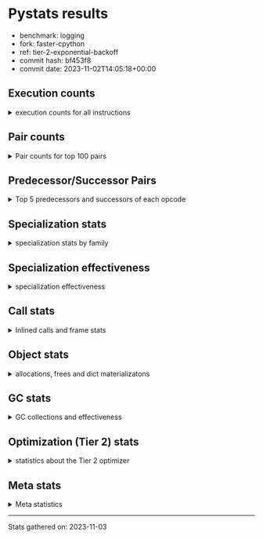
# Pystats results

- benchmark: logging
- fork: faster-cpython
- ref: tier-2-exponential-backoff
- commit hash: bf453f8
- commit date: 2023-11-02T14:05:18+00:00

## Execution counts

<details>
<summary> execution counts for all instructions </summary>

|Name | Count | Self | Cumulative | Miss ratio | 
|---|---:|---:|---:|---:|
| LOAD_FAST | 570,086,660 | 22.5% | 22.5% |  |
| POP_JUMP_IF_FALSE | 168,755,860 | 6.6% | 29.1% |  |
| RESUME_CHECK | 163,020,600 | 6.4% | 35.5% |  |
| LOAD_ATTR_INSTANCE_VALUE | 154,858,780 | 6.1% | 41.6% | 1.1% |
| TO_BOOL_BOOL | 144,997,580 | 5.7% | 47.3% |  |
| LOAD_ATTR_METHOD_WITH_VALUES | 130,580,340 | 5.1% | 52.5% |  |
| LOAD_GLOBAL_MODULE | 124,518,460 | 4.9% | 57.4% | 0.0% |
| CALL_PY_EXACT_ARGS | 103,218,320 | 4.1% | 61.5% |  |
| RETURN_VALUE | 97,485,760 | 3.8% | 65.3% |  |
| POP_TOP | 75,367,540 | 3.0% | 68.3% |  |
| STORE_FAST | 74,549,660 | 2.9% | 71.2% |  |
| CALL | 72,122,900 | 2.8% | 74.0% |  |
| LOAD_CONST | 67,175,060 | 2.6% | 76.7% |  |
| RETURN_CONST | 65,536,240 | 2.6% | 79.3% |  |
| NOP | 62,259,440 | 2.5% | 81.7% |  |
| BINARY_SUBSCR_DICT | 55,705,540 | 2.2% | 83.9% |  |
| LOAD_FAST_LOAD_FAST | 46,613,120 | 1.8% | 85.7% |  |
| LOAD_ATTR_MODULE | 39,321,500 | 1.5% | 87.3% |  |
| STORE_ATTR_INSTANCE_VALUE | 36,043,920 | 1.4% | 88.7% |  |
| LOAD_ATTR | 26,233,380 | 1.0% | 89.7% |  |
| PUSH_NULL | 19,662,000 | 0.8% | 90.5% |  |
| LOAD_GLOBAL_BUILTIN | 19,661,020 | 0.8% | 91.3% | 0.0% |
| POP_JUMP_IF_TRUE | 18,022,400 | 0.7% | 92.0% |  |
| COMPARE_OP_INT | 15,564,680 | 0.6% | 92.6% |  |
| TO_BOOL_NONE | 14,745,240 | 0.6% | 93.2% |  |
| LOAD_ATTR_METHOD_NO_DICT | 11,468,680 | 0.5% | 93.7% |  |
| BINARY_OP | 9,016,320 | 0.4% | 94.0% |  |
| COPY | 8,192,060 | 0.3% | 94.3% |  |
| CALL_BUILTIN_FAST_WITH_KEYWORDS | 8,191,960 | 0.3% | 94.7% |  |
| CALL_ISINSTANCE | 7,372,660 | 0.3% | 94.9% |  |
| ENTER_EXECUTOR | 7,043,520 | 0.3% | 95.2% |  |
| JUMP_FORWARD | 6,553,660 | 0.3% | 95.5% |  |
| BINARY_SLICE | 6,553,600 | 0.3% | 95.7% |  |
| POP_JUMP_IF_NOT_NONE | 6,553,600 | 0.3% | 96.0% |  |
| COMPARE_OP_STR | 6,553,520 | 0.3% | 96.3% |  |
| BINARY_OP_ADD_INT | 6,553,480 | 0.3% | 96.5% |  |
| TO_BOOL_ALWAYS_TRUE | 6,553,440 | 0.3% | 96.8% |  |
| CALL_BUILTIN_FAST | 5,734,440 | 0.2% | 97.0% |  |
| FOR_ITER_LIST | 4,915,760 | 0.2% | 97.2% |  |
| GET_ITER | 4,915,440 | 0.2% | 97.4% |  |
| CALL_METHOD_DESCRIPTOR_FAST | 4,915,440 | 0.2% | 97.6% |  |
| POP_JUMP_IF_NONE | 4,915,200 | 0.2% | 97.8% |  |
| BUILD_TUPLE | 4,915,200 | 0.2% | 98.0% |  |
| INTERPRETER_EXIT | 4,096,460 | 0.2% | 98.1% |  |
| TO_BOOL | 3,281,280 | 0.1% | 98.3% |  |
| JUMP_BACKWARD | 3,278,500 | 0.1% | 98.4% |  |
| LOAD_ATTR_METHOD_LAZY_DICT | 3,277,260 | 0.1% | 98.5% |  |
| CALL_BUILTIN_CLASS | 3,276,900 | 0.1% | 98.6% |  |
| BEFORE_WITH | 3,276,860 | 0.1% | 98.8% |  |
| STORE_FAST_STORE_FAST | 3,276,800 | 0.1% | 98.9% |  |
| LOAD_ATTR_NONDESCRIPTOR_WITH_VALUES | 3,276,720 | 0.1% | 99.0% |  |
| BINARY_SUBSCR_TUPLE_INT | 2,457,540 | 0.1% | 99.1% |  |
| CALL_METHOD_DESCRIPTOR_NOARGS | 1,670,020 | 0.1% | 99.2% | 100.0% |
| CALL_FUNCTION_EX | 1,638,880 | 0.1% | 99.3% |  |
| BINARY_OP_SUBTRACT_FLOAT | 1,638,540 | 0.1% | 99.3% |  |
| BUILD_MAP | 1,638,400 | 0.1% | 99.4% |  |
| CONTAINS_OP | 1,638,400 | 0.1% | 99.5% |  |
| DICT_MERGE | 1,638,400 | 0.1% | 99.5% |  |
| BINARY_OP_ADD_UNICODE | 1,638,360 | 0.1% | 99.6% |  |
| BINARY_OP_SUBTRACT_INT | 1,638,360 | 0.1% | 99.6% |  |
| CALL_METHOD_DESCRIPTOR_O | 1,638,360 | 0.1% | 99.7% |  |
| CALL_STR_1 | 1,638,360 | 0.1% | 99.8% |  |
| LOAD_ATTR_PROPERTY | 1,638,360 | 0.1% | 99.8% |  |
| TO_BOOL_STR | 1,638,360 | 0.1% | 99.9% |  |
| UNPACK_SEQUENCE_TUPLE | 1,638,360 | 0.1% | 100.0% |  |
| CALL_LEN | 819,360 | 0.0% | 100.0% |  |
| LOAD_GLOBAL | 4,400 | 0.0% | 100.0% |  |
| STORE_ATTR | 1,760 | 0.0% | 100.0% |  |
| RESUME | 1,400 | 0.0% | 100.0% |  |
| FOR_ITER_RANGE | 1,140 | 0.0% | 100.0% |  |
| COMPARE_OP | 1,000 | 0.0% | 100.0% |  |
| LOAD_DEREF | 720 | 0.0% | 100.0% |  |
| FOR_ITER | 280 | 0.0% | 100.0% |  |
| BINARY_SUBSCR | 240 | 0.0% | 100.0% |  |
| BUILD_LIST | 240 | 0.0% | 100.0% |  |
| CALL_INTRINSIC_1 | 240 | 0.0% | 100.0% |  |
| COPY_FREE_VARS | 240 | 0.0% | 100.0% |  |
| LIST_EXTEND | 240 | 0.0% | 100.0% |  |
| IS_OP | 180 | 0.0% | 100.0% |  |
| BINARY_OP_MULTIPLY_INT | 120 | 0.0% | 100.0% |  |
| CALL_METHOD_DESCRIPTOR_FAST_WITH_KEYWORDS | 120 | 0.0% | 100.0% |  |
| UNPACK_SEQUENCE | 80 | 0.0% | 100.0% |  |
| CHECK_EXC_MATCH | 60 | 0.0% | 100.0% |  |
| POP_EXCEPT | 60 | 0.0% | 100.0% |  |
| PUSH_EXC_INFO | 60 | 0.0% | 100.0% |  |
| STORE_SUBSCR | 60 | 0.0% | 100.0% |  |
| LOAD_FAST_CHECK | 60 | 0.0% | 100.0% |  |
| STORE_FAST_LOAD_FAST | 60 | 0.0% | 100.0% |  |
| SWAP | 60 | 0.0% | 100.0% |  |


</details>

## Pair counts

<details>
<summary> Pair counts for top 100 pairs </summary>

|Pair | Count | Self | Cumulative | 
|---|---:|---:|---:|
| LOAD_FAST LOAD_ATTR_INSTANCE_VALUE | 154,007,200 | 6.1% | 6.1% |
| RESUME_CHECK LOAD_FAST | 131,071,720 | 5.2% | 11.2% |
| TO_BOOL_BOOL POP_JUMP_IF_FALSE | 130,252,180 | 5.1% | 16.4% |
| LOAD_FAST LOAD_ATTR_METHOD_WITH_VALUES | 127,302,360 | 5.0% | 21.4% |
| CALL_PY_EXACT_ARGS RESUME_CHECK | 103,218,320 | 4.1% | 25.4% |
| LOAD_ATTR_METHOD_WITH_VALUES LOAD_FAST | 67,583,920 | 2.7% | 28.1% |
| RETURN_CONST POP_TOP | 60,621,040 | 2.4% | 30.5% |
| RETURN_VALUE TO_BOOL_BOOL | 60,620,520 | 2.4% | 32.9% |
| NOP LOAD_FAST | 58,982,400 | 2.3% | 35.2% |
| POP_JUMP_IF_FALSE RETURN_CONST | 57,344,000 | 2.3% | 37.5% |
| LOAD_ATTR_INSTANCE_VALUE LOAD_FAST | 57,343,860 | 2.3% | 39.7% |
| LOAD_ATTR_INSTANCE_VALUE TO_BOOL_BOOL | 57,343,720 | 2.3% | 42.0% |
| POP_JUMP_IF_FALSE NOP | 55,705,600 | 2.2% | 44.2% |
| BINARY_SUBSCR_DICT RETURN_VALUE | 55,705,540 | 2.2% | 46.4% |
| LOAD_GLOBAL_MODULE CALL_PY_EXACT_ARGS | 55,705,400 | 2.2% | 48.6% |
| POP_TOP LOAD_FAST | 55,214,380 | 2.2% | 50.7% |
| LOAD_FAST CALL | 54,479,480 | 2.1% | 52.9% |
| CALL RESUME_CHECK | 54,067,300 | 2.1% | 55.0% |
| LOAD_FAST BINARY_SUBSCR_DICT | 54,067,080 | 2.1% | 57.1% |
| LOAD_ATTR_METHOD_WITH_VALUES LOAD_GLOBAL_MODULE | 54,067,080 | 2.1% | 59.3% |
| STORE_FAST LOAD_FAST | 46,696,060 | 1.8% | 61.1% |
| POP_JUMP_IF_FALSE LOAD_FAST | 33,587,560 | 1.3% | 62.4% |
| LOAD_GLOBAL_MODULE LOAD_ATTR_MODULE | 30,309,720 | 1.2% | 63.6% |
| LOAD_FAST CALL_PY_EXACT_ARGS | 29,490,080 | 1.2% | 64.8% |
| RESUME_CHECK LOAD_GLOBAL_MODULE | 22,118,060 | 0.9% | 65.7% |
| LOAD_FAST LOAD_ATTR | 21,305,080 | 0.8% | 66.5% |
| LOAD_FAST STORE_ATTR_INSTANCE_VALUE | 19,659,840 | 0.8% | 67.3% |
| LOAD_ATTR_MODULE PUSH_NULL | 18,022,660 | 0.7% | 68.0% |
| LOAD_FAST LOAD_CONST | 17,203,360 | 0.7% | 68.7% |
| LOAD_FAST_LOAD_FAST STORE_ATTR_INSTANCE_VALUE | 16,383,200 | 0.6% | 69.3% |
| LOAD_GLOBAL_BUILTIN LOAD_FAST | 14,745,640 | 0.6% | 69.9% |
| RETURN_VALUE STORE_FAST | 14,745,600 | 0.6% | 70.5% |
| TO_BOOL_BOOL POP_JUMP_IF_TRUE | 14,745,400 | 0.6% | 71.0% |
| TO_BOOL_NONE POP_JUMP_IF_FALSE | 14,745,240 | 0.6% | 71.6% |
| STORE_ATTR_INSTANCE_VALUE LOAD_FAST_LOAD_FAST | 13,106,880 | 0.5% | 72.1% |
| COMPARE_OP_INT POP_JUMP_IF_FALSE | 12,287,960 | 0.5% | 72.6% |
| LOAD_FAST RETURN_VALUE | 11,469,040 | 0.5% | 73.1% |
| LOAD_CONST COMPARE_OP_INT | 10,649,280 | 0.4% | 73.5% |
| LOAD_FAST STORE_FAST | 9,830,460 | 0.4% | 73.9% |
| LOAD_CONST LOAD_FAST | 9,830,400 | 0.4% | 74.3% |
| LOAD_CONST STORE_FAST | 9,830,400 | 0.4% | 74.7% |
| STORE_FAST LOAD_GLOBAL_MODULE | 9,830,280 | 0.4% | 75.1% |
| STORE_ATTR_INSTANCE_VALUE LOAD_GLOBAL_MODULE | 9,829,920 | 0.4% | 75.4% |
| LOAD_ATTR_MODULE LOAD_ATTR_MODULE | 9,010,920 | 0.4% | 75.8% |
| PUSH_NULL LOAD_FAST | 8,192,480 | 0.3% | 76.1% |
| POP_TOP RETURN_CONST | 8,192,240 | 0.3% | 76.4% |
| RETURN_VALUE RETURN_VALUE | 8,192,240 | 0.3% | 76.8% |
| LOAD_GLOBAL_MODULE LOAD_FAST | 8,192,100 | 0.3% | 77.1% |
| LOAD_ATTR STORE_FAST | 8,192,040 | 0.3% | 77.4% |
| LOAD_FAST_LOAD_FAST LOAD_FAST_LOAD_FAST | 8,192,000 | 0.3% | 77.7% |
| POP_JUMP_IF_TRUE LOAD_FAST | 8,192,000 | 0.3% | 78.1% |
| LOAD_FAST LOAD_GLOBAL_MODULE | 8,191,940 | 0.3% | 78.4% |
| LOAD_FAST CALL_BUILTIN_FAST_WITH_KEYWORDS | 8,191,880 | 0.3% | 78.7% |
| LOAD_ATTR_MODULE LOAD_FAST | 8,191,880 | 0.3% | 79.0% |
| LOAD_ATTR_METHOD_NO_DICT LOAD_FAST | 8,191,840 | 0.3% | 79.3% |
| CALL_ISINSTANCE TO_BOOL_BOOL | 7,372,520 | 0.3% | 79.6% |
| POP_TOP ENTER_EXECUTOR | 7,043,420 | 0.3% | 79.9% |
| CALL STORE_FAST | 6,554,140 | 0.3% | 80.2% |
| LOAD_CONST LOAD_CONST | 6,553,720 | 0.3% | 80.4% |
| LOAD_FAST POP_JUMP_IF_NOT_NONE | 6,553,600 | 0.3% | 80.7% |
| POP_JUMP_IF_NOT_NONE LOAD_FAST | 6,553,600 | 0.3% | 80.9% |
| STORE_FAST LOAD_FAST_LOAD_FAST | 6,553,600 | 0.3% | 81.2% |
| RETURN_VALUE LOAD_FAST | 6,553,560 | 0.3% | 81.5% |
| COPY TO_BOOL_BOOL | 6,553,440 | 0.3% | 81.7% |
| LOAD_CONST BINARY_OP_ADD_INT | 6,553,320 | 0.3% | 82.0% |
| LOAD_FAST TO_BOOL_NONE | 6,553,280 | 0.3% | 82.2% |
| POP_JUMP_IF_FALSE LOAD_GLOBAL_MODULE | 6,553,280 | 0.3% | 82.5% |
| LOAD_ATTR_INSTANCE_VALUE TO_BOOL_NONE | 6,553,280 | 0.3% | 82.7% |
| LOAD_ATTR_METHOD_WITH_VALUES CALL_PY_EXACT_ARGS | 6,553,280 | 0.3% | 83.0% |
| LOAD_GLOBAL_MODULE TO_BOOL_BOOL | 6,553,280 | 0.3% | 83.3% |
| ENTER_EXECUTOR CALL | 5,405,520 | 0.2% | 83.5% |
| LOAD_ATTR LOAD_ATTR | 4,926,040 | 0.2% | 83.7% |
| LOAD_ATTR LOAD_FAST | 4,916,660 | 0.2% | 83.9% |
| PUSH_NULL CALL | 4,916,000 | 0.2% | 84.1% |
| LOAD_CONST BINARY_OP | 4,915,640 | 0.2% | 84.3% |
| POP_TOP LOAD_CONST | 4,915,200 | 0.2% | 84.4% |
| LOAD_FAST POP_JUMP_IF_NONE | 4,915,200 | 0.2% | 84.6% |
| LOAD_FAST_LOAD_FAST LOAD_CONST | 4,915,200 | 0.2% | 84.8% |
| LOAD_FAST_LOAD_FAST LOAD_FAST | 4,915,200 | 0.2% | 85.0% |
| STORE_FAST LOAD_CONST | 4,915,200 | 0.2% | 85.2% |
| CALL_BUILTIN_FAST_WITH_KEYWORDS RETURN_VALUE | 4,915,200 | 0.2% | 85.4% |
| COMPARE_OP_STR COPY | 4,915,160 | 0.2% | 85.6% |
| POP_JUMP_IF_FALSE LOAD_GLOBAL_BUILTIN | 4,915,140 | 0.2% | 85.8% |
| LOAD_ATTR CALL_PY_EXACT_ARGS | 4,915,120 | 0.2% | 86.0% |
| LOAD_ATTR_INSTANCE_VALUE GET_ITER | 4,915,120 | 0.2% | 86.2% |
| LOAD_GLOBAL_MODULE COMPARE_OP_STR | 4,915,120 | 0.2% | 86.4% |
| RESUME_CHECK NOP | 4,915,120 | 0.2% | 86.6% |
| BINARY_OP_ADD_INT STORE_FAST | 4,915,120 | 0.2% | 86.8% |
| GET_ITER FOR_ITER_LIST | 4,915,080 | 0.2% | 87.0% |
| CALL_METHOD_DESCRIPTOR_FAST STORE_FAST | 4,915,080 | 0.2% | 87.2% |
| STORE_ATTR_INSTANCE_VALUE LOAD_FAST | 4,915,080 | 0.2% | 87.4% |
| TO_BOOL_ALWAYS_TRUE POP_JUMP_IF_FALSE | 4,915,080 | 0.2% | 87.5% |
| LOAD_FAST LOAD_GLOBAL_BUILTIN | 4,915,040 | 0.2% | 87.7% |
| LOAD_FAST LOAD_ATTR_METHOD_NO_DICT | 4,915,000 | 0.2% | 87.9% |
| LOAD_CONST CALL_BUILTIN_FAST | 4,914,960 | 0.2% | 88.1% |
| LOAD_FAST TO_BOOL_ALWAYS_TRUE | 4,914,960 | 0.2% | 88.3% |
| CACHE RESUME_CHECK | 4,096,260 | 0.2% | 88.5% |
| LOAD_GLOBAL_MODULE LOAD_FAST_LOAD_FAST | 4,096,080 | 0.2% | 88.6% |
| POP_JUMP_IF_FALSE LOAD_FAST_LOAD_FAST | 4,096,060 | 0.2% | 88.8% |
| TO_BOOL POP_JUMP_IF_FALSE | 3,278,060 | 0.1% | 88.9% |


</details>

## Predecessor/Successor Pairs

<details>
<summary> Top 5 predecessors and successors of each opcode </summary>

### BINARY_SLICE

<details>
<summary> Successors and predecessors for BINARY_SLICE </summary>

|Predecessors | Count | Percentage | 
|---|---:|---:|
| LOAD_CONST | 3,276,800 | 50.0% |
| LOAD_FAST | 1,638,400 | 25.0% |
| BINARY_OP_ADD_INT | 1,638,360 | 25.0% |
| BINARY_OP | 40 | 0.0% |

|Successors | Count | Percentage | 
|---|---:|---:|
| RETURN_VALUE | 1,638,400 | 25.0% |
| BUILD_TUPLE | 1,638,400 | 25.0% |
| LOAD_FAST | 1,638,400 | 25.0% |
| LOAD_FAST_LOAD_FAST | 1,638,400 | 25.0% |


</details>

### CACHE

<details>
<summary> Successors and predecessors for CACHE </summary>

|Successors | Count | Percentage | 
|---|---:|---:|
| RESUME_CHECK | 4,096,260 | 100.0% |
| RESUME | 200 | 0.0% |


</details>

### BEFORE_WITH

<details>
<summary> Successors and predecessors for BEFORE_WITH </summary>

|Predecessors | Count | Percentage | 
|---|---:|---:|
| LOAD_ATTR_INSTANCE_VALUE | 3,276,720 | 100.0% |
| LOAD_ATTR | 80 | 0.0% |
| LOAD_GLOBAL | 60 | 0.0% |

|Successors | Count | Percentage | 
|---|---:|---:|
| POP_TOP | 3,276,860 | 100.0% |


</details>

### BINARY_SUBSCR

<details>
<summary> Successors and predecessors for BINARY_SUBSCR </summary>

|Predecessors | Count | Percentage | 
|---|---:|---:|
| LOAD_CONST | 120 | 50.0% |
| LOAD_FAST | 120 | 50.0% |

|Successors | Count | Percentage | 
|---|---:|---:|
| PUSH_EXC_INFO | 60 | 25.0% |
| BINARY_SUBSCR_DICT | 60 | 25.0% |
| BINARY_SUBSCR_TUPLE_INT | 60 | 25.0% |
| LOAD_FAST | 40 | 16.7% |
| LOAD_GLOBAL | 20 | 8.3% |


</details>

### CHECK_EXC_MATCH

<details>
<summary> Successors and predecessors for CHECK_EXC_MATCH </summary>

|Predecessors | Count | Percentage | 
|---|---:|---:|
| LOAD_GLOBAL | 60 | 100.0% |

|Successors | Count | Percentage | 
|---|---:|---:|
| POP_JUMP_IF_FALSE | 60 | 100.0% |


</details>

### GET_ITER

<details>
<summary> Successors and predecessors for GET_ITER </summary>

|Predecessors | Count | Percentage | 
|---|---:|---:|
| LOAD_ATTR_INSTANCE_VALUE | 4,915,120 | 100.0% |
| LOAD_FAST | 240 | 0.0% |
| LOAD_ATTR | 80 | 0.0% |

|Successors | Count | Percentage | 
|---|---:|---:|
| FOR_ITER_LIST | 4,915,080 | 100.0% |
| FOR_ITER | 180 | 0.0% |
| FOR_ITER_RANGE | 180 | 0.0% |


</details>

### INTERPRETER_EXIT

<details>
<summary> Successors and predecessors for INTERPRETER_EXIT </summary>

|Predecessors | Count | Percentage | 
|---|---:|---:|
| RETURN_CONST | 3,276,800 | 80.0% |
| RETURN_VALUE | 819,660 | 20.0% |


</details>

### NOP

<details>
<summary> Successors and predecessors for NOP </summary>

|Predecessors | Count | Percentage | 
|---|---:|---:|
| POP_JUMP_IF_FALSE | 55,705,600 | 89.5% |
| RESUME_CHECK | 4,915,120 | 7.9% |
| STORE_ATTR_INSTANCE_VALUE | 1,638,360 | 2.6% |
| POP_TOP | 240 | 0.0% |
| RESUME | 80 | 0.0% |

|Successors | Count | Percentage | 
|---|---:|---:|
| LOAD_FAST | 58,982,400 | 94.7% |
| LOAD_GLOBAL_MODULE | 3,276,720 | 5.3% |
| LOAD_DEREF | 240 | 0.0% |
| LOAD_GLOBAL | 80 | 0.0% |


</details>

### POP_EXCEPT

<details>
<summary> Successors and predecessors for POP_EXCEPT </summary>

|Predecessors | Count | Percentage | 
|---|---:|---:|
| SWAP | 60 | 100.0% |

|Successors | Count | Percentage | 
|---|---:|---:|
| RETURN_VALUE | 60 | 100.0% |


</details>

### POP_TOP

<details>
<summary> Successors and predecessors for POP_TOP </summary>

|Predecessors | Count | Percentage | 
|---|---:|---:|
| RETURN_CONST | 60,621,040 | 80.4% |
| CALL | 3,277,300 | 4.3% |
| BEFORE_WITH | 3,276,860 | 4.3% |
| RETURN_VALUE | 1,638,400 | 2.2% |
| CALL_FUNCTION_EX | 1,638,400 | 2.2% |

|Successors | Count | Percentage | 
|---|---:|---:|
| LOAD_FAST | 55,214,380 | 73.3% |
| RETURN_CONST | 8,192,240 | 10.9% |
| ENTER_EXECUTOR | 7,043,420 | 9.3% |
| LOAD_CONST | 4,915,200 | 6.5% |
| JUMP_BACKWARD | 1,700 | 0.0% |


</details>

### PUSH_EXC_INFO

<details>
<summary> Successors and predecessors for PUSH_EXC_INFO </summary>

|Predecessors | Count | Percentage | 
|---|---:|---:|
| BINARY_SUBSCR | 60 | 100.0% |

|Successors | Count | Percentage | 
|---|---:|---:|
| LOAD_GLOBAL | 60 | 100.0% |


</details>

### PUSH_NULL

<details>
<summary> Successors and predecessors for PUSH_NULL </summary>

|Predecessors | Count | Percentage | 
|---|---:|---:|
| LOAD_ATTR_MODULE | 18,022,660 | 91.7% |
| LOAD_ATTR | 1,638,860 | 8.3% |
| LOAD_DEREF | 480 | 0.0% |

|Successors | Count | Percentage | 
|---|---:|---:|
| LOAD_FAST | 8,192,480 | 41.7% |
| CALL | 4,916,000 | 25.0% |
| LOAD_CONST | 1,638,400 | 8.3% |
| LOAD_FAST_LOAD_FAST | 1,638,400 | 8.3% |
| CALL_PY_EXACT_ARGS | 1,638,320 | 8.3% |


</details>

### RETURN_VALUE

<details>
<summary> Successors and predecessors for RETURN_VALUE </summary>

|Predecessors | Count | Percentage | 
|---|---:|---:|
| BINARY_SUBSCR_DICT | 55,705,540 | 57.1% |
| LOAD_FAST | 11,469,040 | 11.8% |
| RETURN_VALUE | 8,192,240 | 8.4% |
| CALL_BUILTIN_FAST_WITH_KEYWORDS | 4,915,200 | 5.0% |
| POP_JUMP_IF_TRUE | 3,276,800 | 3.4% |

|Successors | Count | Percentage | 
|---|---:|---:|
| TO_BOOL_BOOL | 60,620,520 | 62.2% |
| STORE_FAST | 14,745,600 | 15.1% |
| RETURN_VALUE | 8,192,240 | 8.4% |
| LOAD_FAST | 6,553,560 | 6.7% |
| POP_TOP | 1,638,400 | 1.7% |


</details>

### STORE_SUBSCR

<details>
<summary> Successors and predecessors for STORE_SUBSCR </summary>

|Predecessors | Count | Percentage | 
|---|---:|---:|
| LOAD_FAST | 60 | 100.0% |

|Successors | Count | Percentage | 
|---|---:|---:|
| LOAD_CONST | 60 | 100.0% |


</details>

### TO_BOOL

<details>
<summary> Successors and predecessors for TO_BOOL </summary>

|Predecessors | Count | Percentage | 
|---|---:|---:|
| LOAD_FAST | 1,639,100 | 50.0% |
| LOAD_ATTR_INSTANCE_VALUE | 1,638,700 | 49.9% |
| TO_BOOL | 1,600 | 0.0% |
| LOAD_ATTR | 520 | 0.0% |
| RETURN_VALUE | 280 | 0.0% |

|Successors | Count | Percentage | 
|---|---:|---:|
| POP_JUMP_IF_FALSE | 3,278,060 | 99.9% |
| TO_BOOL | 1,600 | 0.0% |
| TO_BOOL_BOOL | 820 | 0.0% |
| TO_BOOL_NONE | 360 | 0.0% |
| POP_JUMP_IF_TRUE | 240 | 0.0% |


</details>

### BINARY_OP

<details>
<summary> Successors and predecessors for BINARY_OP </summary>

|Predecessors | Count | Percentage | 
|---|---:|---:|
| LOAD_CONST | 4,915,640 | 54.5% |
| LOAD_FAST | 1,638,520 | 18.2% |
| CALL_BUILTIN_CLASS | 1,638,360 | 18.2% |
| LOAD_ATTR_INSTANCE_VALUE | 819,180 | 9.1% |
| BINARY_OP | 4,400 | 0.0% |

|Successors | Count | Percentage | 
|---|---:|---:|
| LOAD_FAST | 3,276,800 | 36.3% |
| LOAD_CONST | 1,638,440 | 18.2% |
| RETURN_VALUE | 1,638,400 | 18.2% |
| CALL_BUILTIN_CLASS | 1,638,320 | 18.2% |
| STORE_FAST | 819,380 | 9.1% |


</details>

### BUILD_LIST

<details>
<summary> Successors and predecessors for BUILD_LIST </summary>

|Predecessors | Count | Percentage | 
|---|---:|---:|
| LOAD_FAST | 240 | 100.0% |

|Successors | Count | Percentage | 
|---|---:|---:|
| LOAD_DEREF | 240 | 100.0% |


</details>

### CALL

<details>
<summary> Successors and predecessors for CALL </summary>

|Predecessors | Count | Percentage | 
|---|---:|---:|
| LOAD_FAST | 54,479,480 | 75.5% |
| ENTER_EXECUTOR | 5,405,520 | 7.5% |
| PUSH_NULL | 4,916,000 | 6.8% |
| LOAD_CONST | 3,277,380 | 4.5% |
| LOAD_GLOBAL_MODULE | 1,638,580 | 2.3% |

|Successors | Count | Percentage | 
|---|---:|---:|
| RESUME_CHECK | 54,067,300 | 75.0% |
| STORE_FAST | 6,554,140 | 9.1% |
| POP_TOP | 3,277,300 | 4.5% |
| LOAD_FAST | 3,277,080 | 4.5% |
| LOAD_CONST | 3,276,880 | 4.5% |


</details>

### CALL_FUNCTION_EX

<details>
<summary> Successors and predecessors for CALL_FUNCTION_EX </summary>

|Predecessors | Count | Percentage | 
|---|---:|---:|
| DICT_MERGE | 1,638,400 | 100.0% |
| CALL_INTRINSIC_1 | 240 | 0.0% |
| LOAD_FAST | 240 | 0.0% |

|Successors | Count | Percentage | 
|---|---:|---:|
| POP_TOP | 1,638,400 | 100.0% |
| COPY_FREE_VARS | 240 | 0.0% |
| RESUME_CHECK | 180 | 0.0% |
| RESUME | 60 | 0.0% |


</details>

### CALL_INTRINSIC_1

<details>
<summary> Successors and predecessors for CALL_INTRINSIC_1 </summary>

|Predecessors | Count | Percentage | 
|---|---:|---:|
| LIST_EXTEND | 240 | 100.0% |

|Successors | Count | Percentage | 
|---|---:|---:|
| CALL_FUNCTION_EX | 240 | 100.0% |


</details>

### COMPARE_OP

<details>
<summary> Successors and predecessors for COMPARE_OP </summary>

|Predecessors | Count | Percentage | 
|---|---:|---:|
| LOAD_CONST | 400 | 40.0% |
| LOAD_FAST_LOAD_FAST | 160 | 16.0% |
| LOAD_FAST | 140 | 14.0% |
| RETURN_VALUE | 60 | 6.0% |
| BINARY_OP | 40 | 4.0% |

|Successors | Count | Percentage | 
|---|---:|---:|
| POP_JUMP_IF_FALSE | 380 | 38.0% |
| COMPARE_OP_INT | 360 | 36.0% |
| COPY | 100 | 10.0% |
| COMPARE_OP_STR | 80 | 8.0% |
| RETURN_VALUE | 40 | 4.0% |


</details>

### COPY

<details>
<summary> Successors and predecessors for COPY </summary>

|Predecessors | Count | Percentage | 
|---|---:|---:|
| COMPARE_OP_STR | 4,915,160 | 60.0% |
| CONTAINS_OP | 1,638,400 | 20.0% |
| LOAD_ATTR_INSTANCE_VALUE | 1,638,360 | 20.0% |
| COMPARE_OP | 100 | 0.0% |
| LOAD_ATTR | 40 | 0.0% |

|Successors | Count | Percentage | 
|---|---:|---:|
| TO_BOOL_BOOL | 6,553,440 | 80.0% |
| STORE_FAST | 1,638,400 | 20.0% |
| TO_BOOL | 160 | 0.0% |
| STORE_FAST_LOAD_FAST | 60 | 0.0% |


</details>

### COPY_FREE_VARS

<details>
<summary> Successors and predecessors for COPY_FREE_VARS </summary>

|Predecessors | Count | Percentage | 
|---|---:|---:|
| CALL_FUNCTION_EX | 240 | 100.0% |

|Successors | Count | Percentage | 
|---|---:|---:|
| RESUME_CHECK | 180 | 75.0% |
| RESUME | 60 | 25.0% |


</details>

### ENTER_EXECUTOR

<details>
<summary> Successors and predecessors for ENTER_EXECUTOR </summary>

|Predecessors | Count | Percentage | 
|---|---:|---:|
| POP_TOP | 7,043,420 | 100.0% |
| JUMP_BACKWARD | 100 | 0.0% |

|Successors | Count | Percentage | 
|---|---:|---:|
| CALL | 5,405,520 | 76.7% |
| LOAD_FAST | 1,637,760 | 23.3% |
| LOAD_GLOBAL | 120 | 0.0% |
| LOAD_GLOBAL_MODULE | 120 | 0.0% |


</details>

### FOR_ITER

<details>
<summary> Successors and predecessors for FOR_ITER </summary>

|Predecessors | Count | Percentage | 
|---|---:|---:|
| GET_ITER | 180 | 64.3% |
| JUMP_BACKWARD | 100 | 35.7% |

|Successors | Count | Percentage | 
|---|---:|---:|
| STORE_FAST | 100 | 35.7% |
| FOR_ITER_LIST | 80 | 28.6% |
| FOR_ITER_RANGE | 60 | 21.4% |
| LOAD_FAST | 40 | 14.3% |


</details>

### JUMP_BACKWARD

<details>
<summary> Successors and predecessors for JUMP_BACKWARD </summary>

|Predecessors | Count | Percentage | 
|---|---:|---:|
| POP_JUMP_IF_FALSE | 3,276,800 | 99.9% |
| POP_TOP | 1,700 | 0.1% |

|Successors | Count | Percentage | 
|---|---:|---:|
| LOAD_FAST | 3,276,800 | 99.9% |
| FOR_ITER_RANGE | 900 | 0.0% |
| FOR_ITER_LIST | 600 | 0.0% |
| ENTER_EXECUTOR | 100 | 0.0% |
| FOR_ITER | 100 | 0.0% |


</details>

### JUMP_FORWARD

<details>
<summary> Successors and predecessors for JUMP_FORWARD </summary>

|Predecessors | Count | Percentage | 
|---|---:|---:|
| STORE_ATTR_INSTANCE_VALUE | 3,276,720 | 50.0% |
| STORE_FAST | 1,638,400 | 25.0% |
| STORE_FAST_STORE_FAST | 1,638,400 | 25.0% |
| STORE_ATTR | 80 | 0.0% |
| POP_TOP | 60 | 0.0% |

|Successors | Count | Percentage | 
|---|---:|---:|
| LOAD_FAST | 3,276,800 | 50.0% |
| LOAD_CONST | 1,638,400 | 25.0% |
| LOAD_GLOBAL_MODULE | 1,638,320 | 25.0% |
| LOAD_GLOBAL | 80 | 0.0% |
| LOAD_FAST_CHECK | 60 | 0.0% |


</details>

### LIST_EXTEND

<details>
<summary> Successors and predecessors for LIST_EXTEND </summary>

|Predecessors | Count | Percentage | 
|---|---:|---:|
| LOAD_DEREF | 240 | 100.0% |

|Successors | Count | Percentage | 
|---|---:|---:|
| CALL_INTRINSIC_1 | 240 | 100.0% |


</details>

### LOAD_ATTR

<details>
<summary> Successors and predecessors for LOAD_ATTR </summary>

|Predecessors | Count | Percentage | 
|---|---:|---:|
| LOAD_FAST | 21,305,080 | 81.2% |
| LOAD_ATTR | 4,926,040 | 18.8% |
| LOAD_GLOBAL_MODULE | 760 | 0.0% |
| LOAD_GLOBAL | 720 | 0.0% |
| LOAD_ATTR_MODULE | 220 | 0.0% |

|Successors | Count | Percentage | 
|---|---:|---:|
| STORE_FAST | 8,192,040 | 31.2% |
| LOAD_ATTR | 4,926,040 | 18.8% |
| LOAD_FAST | 4,916,660 | 18.7% |
| CALL_PY_EXACT_ARGS | 4,915,120 | 18.7% |
| PUSH_NULL | 1,638,860 | 6.2% |


</details>

### LOAD_CONST

<details>
<summary> Successors and predecessors for LOAD_CONST </summary>

|Predecessors | Count | Percentage | 
|---|---:|---:|
| LOAD_FAST | 17,203,360 | 25.6% |
| LOAD_CONST | 6,553,720 | 9.8% |
| POP_TOP | 4,915,200 | 7.3% |
| LOAD_FAST_LOAD_FAST | 4,915,200 | 7.3% |
| STORE_FAST | 4,915,200 | 7.3% |

|Successors | Count | Percentage | 
|---|---:|---:|
| COMPARE_OP_INT | 10,649,280 | 15.9% |
| LOAD_FAST | 9,830,400 | 14.6% |
| STORE_FAST | 9,830,400 | 14.6% |
| LOAD_CONST | 6,553,720 | 9.8% |
| BINARY_OP_ADD_INT | 6,553,320 | 9.8% |


</details>

### LOAD_DEREF

<details>
<summary> Successors and predecessors for LOAD_DEREF </summary>

|Predecessors | Count | Percentage | 
|---|---:|---:|
| NOP | 240 | 33.3% |
| BUILD_LIST | 240 | 33.3% |
| RESUME_CHECK | 180 | 25.0% |
| RESUME | 60 | 8.3% |

|Successors | Count | Percentage | 
|---|---:|---:|
| PUSH_NULL | 480 | 66.7% |
| LIST_EXTEND | 240 | 33.3% |


</details>

### LOAD_FAST

<details>
<summary> Successors and predecessors for LOAD_FAST </summary>

|Predecessors | Count | Percentage | 
|---|---:|---:|
| RESUME_CHECK | 131,071,720 | 23.0% |
| LOAD_ATTR_METHOD_WITH_VALUES | 67,583,920 | 11.9% |
| NOP | 58,982,400 | 10.3% |
| LOAD_ATTR_INSTANCE_VALUE | 57,343,860 | 10.1% |
| POP_TOP | 55,214,380 | 9.7% |

|Successors | Count | Percentage | 
|---|---:|---:|
| LOAD_ATTR_INSTANCE_VALUE | 154,007,200 | 27.0% |
| LOAD_ATTR_METHOD_WITH_VALUES | 127,302,360 | 22.3% |
| CALL | 54,479,480 | 9.6% |
| BINARY_SUBSCR_DICT | 54,067,080 | 9.5% |
| CALL_PY_EXACT_ARGS | 29,490,080 | 5.2% |


</details>

### LOAD_FAST_CHECK

<details>
<summary> Successors and predecessors for LOAD_FAST_CHECK </summary>

|Predecessors | Count | Percentage | 
|---|---:|---:|
| JUMP_FORWARD | 60 | 100.0% |

|Successors | Count | Percentage | 
|---|---:|---:|
| SWAP | 60 | 100.0% |


</details>

### LOAD_FAST_LOAD_FAST

<details>
<summary> Successors and predecessors for LOAD_FAST_LOAD_FAST </summary>

|Predecessors | Count | Percentage | 
|---|---:|---:|
| STORE_ATTR_INSTANCE_VALUE | 13,106,880 | 28.1% |
| LOAD_FAST_LOAD_FAST | 8,192,000 | 17.6% |
| STORE_FAST | 6,553,600 | 14.1% |
| LOAD_GLOBAL_MODULE | 4,096,080 | 8.8% |
| POP_JUMP_IF_FALSE | 4,096,060 | 8.8% |

|Successors | Count | Percentage | 
|---|---:|---:|
| STORE_ATTR_INSTANCE_VALUE | 16,383,200 | 35.1% |
| LOAD_FAST_LOAD_FAST | 8,192,000 | 17.6% |
| LOAD_CONST | 4,915,200 | 10.5% |
| LOAD_FAST | 4,915,200 | 10.5% |
| CALL_PY_EXACT_ARGS | 3,276,640 | 7.0% |


</details>

### LOAD_GLOBAL

<details>
<summary> Successors and predecessors for LOAD_GLOBAL </summary>

|Predecessors | Count | Percentage | 
|---|---:|---:|
| STORE_FAST | 840 | 19.1% |
| POP_JUMP_IF_FALSE | 560 | 12.7% |
| RESUME_CHECK | 440 | 10.0% |
| LOAD_FAST | 400 | 9.1% |
| RESUME | 400 | 9.1% |

|Successors | Count | Percentage | 
|---|---:|---:|
| LOAD_GLOBAL_MODULE | 1,660 | 37.7% |
| LOAD_ATTR | 720 | 16.4% |
| LOAD_FAST | 580 | 13.2% |
| LOAD_GLOBAL_BUILTIN | 520 | 11.8% |
| CALL | 220 | 5.0% |


</details>

### POP_JUMP_IF_FALSE

<details>
<summary> Successors and predecessors for POP_JUMP_IF_FALSE </summary>

|Predecessors | Count | Percentage | 
|---|---:|---:|
| TO_BOOL_BOOL | 130,252,180 | 77.2% |
| TO_BOOL_NONE | 14,745,240 | 8.7% |
| COMPARE_OP_INT | 12,287,960 | 7.3% |
| TO_BOOL_ALWAYS_TRUE | 4,915,080 | 2.9% |
| TO_BOOL | 3,278,060 | 1.9% |

|Successors | Count | Percentage | 
|---|---:|---:|
| RETURN_CONST | 57,344,000 | 34.0% |
| NOP | 55,705,600 | 33.0% |
| LOAD_FAST | 33,587,560 | 19.9% |
| LOAD_GLOBAL_MODULE | 6,553,280 | 3.9% |
| LOAD_GLOBAL_BUILTIN | 4,915,140 | 2.9% |


</details>

### POP_JUMP_IF_NONE

<details>
<summary> Successors and predecessors for POP_JUMP_IF_NONE </summary>

|Predecessors | Count | Percentage | 
|---|---:|---:|
| LOAD_FAST | 4,915,200 | 100.0% |

|Successors | Count | Percentage | 
|---|---:|---:|
| LOAD_FAST | 3,276,800 | 66.7% |
| LOAD_GLOBAL_MODULE | 1,638,320 | 33.3% |
| LOAD_GLOBAL | 80 | 0.0% |


</details>

### POP_JUMP_IF_NOT_NONE

<details>
<summary> Successors and predecessors for POP_JUMP_IF_NOT_NONE </summary>

|Predecessors | Count | Percentage | 
|---|---:|---:|
| LOAD_FAST | 6,553,600 | 100.0% |

|Successors | Count | Percentage | 
|---|---:|---:|
| LOAD_FAST | 6,553,600 | 100.0% |


</details>

### POP_JUMP_IF_TRUE

<details>
<summary> Successors and predecessors for POP_JUMP_IF_TRUE </summary>

|Predecessors | Count | Percentage | 
|---|---:|---:|
| TO_BOOL_BOOL | 14,745,400 | 81.8% |
| COMPARE_OP_INT | 1,638,360 | 9.1% |
| TO_BOOL_ALWAYS_TRUE | 1,638,360 | 9.1% |
| TO_BOOL | 240 | 0.0% |
| COMPARE_OP | 40 | 0.0% |

|Successors | Count | Percentage | 
|---|---:|---:|
| LOAD_FAST | 8,192,000 | 45.5% |
| RETURN_VALUE | 3,276,800 | 18.2% |
| LOAD_CONST | 3,276,800 | 18.2% |
| POP_TOP | 1,638,400 | 9.1% |
| LOAD_GLOBAL_BUILTIN | 1,638,320 | 9.1% |


</details>

### RETURN_CONST

<details>
<summary> Successors and predecessors for RETURN_CONST </summary>

|Predecessors | Count | Percentage | 
|---|---:|---:|
| POP_JUMP_IF_FALSE | 57,344,000 | 87.5% |
| POP_TOP | 8,192,240 | 12.5% |

|Successors | Count | Percentage | 
|---|---:|---:|
| POP_TOP | 60,621,040 | 92.5% |
| INTERPRETER_EXIT | 3,276,800 | 5.0% |
| STORE_FAST | 1,638,400 | 2.5% |


</details>

### STORE_ATTR

<details>
<summary> Successors and predecessors for STORE_ATTR </summary>

|Predecessors | Count | Percentage | 
|---|---:|---:|
| LOAD_FAST | 960 | 54.5% |
| LOAD_FAST_LOAD_FAST | 800 | 45.5% |

|Successors | Count | Percentage | 
|---|---:|---:|
| STORE_ATTR_INSTANCE_VALUE | 880 | 50.0% |
| LOAD_FAST_LOAD_FAST | 320 | 18.2% |
| LOAD_GLOBAL | 280 | 15.9% |
| LOAD_FAST | 120 | 6.8% |
| JUMP_FORWARD | 80 | 4.5% |


</details>

### STORE_FAST

<details>
<summary> Successors and predecessors for STORE_FAST </summary>

|Predecessors | Count | Percentage | 
|---|---:|---:|
| RETURN_VALUE | 14,745,600 | 19.8% |
| LOAD_FAST | 9,830,460 | 13.2% |
| LOAD_CONST | 9,830,400 | 13.2% |
| LOAD_ATTR | 8,192,040 | 11.0% |
| CALL | 6,554,140 | 8.8% |

|Successors | Count | Percentage | 
|---|---:|---:|
| LOAD_FAST | 46,696,060 | 62.6% |
| LOAD_GLOBAL_MODULE | 9,830,280 | 13.2% |
| LOAD_FAST_LOAD_FAST | 6,553,600 | 8.8% |
| LOAD_CONST | 4,915,200 | 6.6% |
| LOAD_GLOBAL_BUILTIN | 3,276,880 | 4.4% |


</details>

### STORE_FAST_LOAD_FAST

<details>
<summary> Successors and predecessors for STORE_FAST_LOAD_FAST </summary>

|Predecessors | Count | Percentage | 
|---|---:|---:|
| COPY | 60 | 100.0% |

|Successors | Count | Percentage | 
|---|---:|---:|
| LOAD_ATTR | 60 | 100.0% |


</details>

### SWAP

<details>
<summary> Successors and predecessors for SWAP </summary>

|Predecessors | Count | Percentage | 
|---|---:|---:|
| LOAD_FAST_CHECK | 60 | 100.0% |

|Successors | Count | Percentage | 
|---|---:|---:|
| POP_EXCEPT | 60 | 100.0% |


</details>

### UNPACK_SEQUENCE

<details>
<summary> Successors and predecessors for UNPACK_SEQUENCE </summary>

|Predecessors | Count | Percentage | 
|---|---:|---:|
| RETURN_VALUE | 80 | 100.0% |

|Successors | Count | Percentage | 
|---|---:|---:|
| STORE_FAST_STORE_FAST | 40 | 50.0% |
| UNPACK_SEQUENCE_TUPLE | 40 | 50.0% |


</details>

### RESUME

<details>
<summary> Successors and predecessors for RESUME </summary>

|Predecessors | Count | Percentage | 
|---|---:|---:|
| CALL | 1,080 | 77.1% |
| CACHE | 200 | 14.3% |
| CALL_FUNCTION_EX | 60 | 4.3% |
| COPY_FREE_VARS | 60 | 4.3% |

|Successors | Count | Percentage | 
|---|---:|---:|
| LOAD_FAST | 820 | 58.6% |
| LOAD_GLOBAL | 400 | 28.6% |
| NOP | 80 | 5.7% |
| LOAD_DEREF | 60 | 4.3% |
| LOAD_CONST | 40 | 2.9% |


</details>

### BINARY_OP_SUBTRACT_FLOAT

<details>
<summary> Successors and predecessors for BINARY_OP_SUBTRACT_FLOAT </summary>

|Predecessors | Count | Percentage | 
|---|---:|---:|
| LOAD_GLOBAL_MODULE | 1,638,320 | 100.0% |
| LOAD_FAST | 120 | 0.0% |
| BINARY_OP | 100 | 0.0% |

|Successors | Count | Percentage | 
|---|---:|---:|
| LOAD_CONST | 1,638,360 | 100.0% |
| STORE_FAST | 180 | 0.0% |


</details>

### BINARY_SUBSCR_DICT

<details>
<summary> Successors and predecessors for BINARY_SUBSCR_DICT </summary>

|Predecessors | Count | Percentage | 
|---|---:|---:|
| LOAD_FAST | 54,067,080 | 97.1% |
| CALL | 1,638,400 | 2.9% |
| BINARY_SUBSCR | 60 | 0.0% |

|Successors | Count | Percentage | 
|---|---:|---:|
| RETURN_VALUE | 55,705,540 | 100.0% |


</details>

### CALL_BUILTIN_CLASS

<details>
<summary> Successors and predecessors for CALL_BUILTIN_CLASS </summary>

|Predecessors | Count | Percentage | 
|---|---:|---:|
| LOAD_FAST | 1,638,440 | 50.0% |
| BINARY_OP | 1,638,320 | 50.0% |
| CALL | 140 | 0.0% |

|Successors | Count | Percentage | 
|---|---:|---:|
| BINARY_OP | 1,638,360 | 50.0% |
| LOAD_CONST | 1,638,360 | 50.0% |
| STORE_FAST | 180 | 0.0% |


</details>

### CALL_LEN

<details>
<summary> Successors and predecessors for CALL_LEN </summary>

|Predecessors | Count | Percentage | 
|---|---:|---:|
| LOAD_FAST | 819,240 | 100.0% |
| CALL | 80 | 0.0% |
| CALL_METHOD_DESCRIPTOR_NOARGS | 40 | 0.0% |

|Successors | Count | Percentage | 
|---|---:|---:|
| LOAD_CONST | 819,240 | 100.0% |
| LOAD_FAST | 120 | 0.0% |


</details>

### CALL_METHOD_DESCRIPTOR_FAST

<details>
<summary> Successors and predecessors for CALL_METHOD_DESCRIPTOR_FAST </summary>

|Predecessors | Count | Percentage | 
|---|---:|---:|
| LOAD_CONST | 3,276,760 | 66.7% |
| LOAD_FAST | 1,638,320 | 33.3% |
| CALL | 240 | 0.0% |
| LOAD_ATTR_METHOD_LAZY_DICT | 120 | 0.0% |

|Successors | Count | Percentage | 
|---|---:|---:|
| STORE_FAST | 4,915,080 | 100.0% |
| POP_TOP | 360 | 0.0% |


</details>

### CALL_METHOD_DESCRIPTOR_NOARGS

<details>
<summary> Successors and predecessors for CALL_METHOD_DESCRIPTOR_NOARGS </summary>

|Predecessors | Count | Percentage | 
|---|---:|---:|
| LOAD_ATTR_METHOD_LAZY_DICT | 1,638,440 | 98.1% |
| CALL_METHOD_DESCRIPTOR_NOARGS | 31,480 | 1.9% |
| CALL | 100 | 0.0% |

|Successors | Count | Percentage | 
|---|---:|---:|
| POP_TOP | 1,638,360 | 98.1% |
| CALL_METHOD_DESCRIPTOR_NOARGS | 31,480 | 1.9% |
| LOAD_ATTR_METHOD_NO_DICT | 80 | 0.0% |
| CALL_LEN | 40 | 0.0% |
| LOAD_ATTR | 40 | 0.0% |


</details>

### CALL_PY_EXACT_ARGS

<details>
<summary> Successors and predecessors for CALL_PY_EXACT_ARGS </summary>

|Predecessors | Count | Percentage | 
|---|---:|---:|
| LOAD_GLOBAL_MODULE | 55,705,400 | 54.0% |
| LOAD_FAST | 29,490,080 | 28.6% |
| LOAD_ATTR_METHOD_WITH_VALUES | 6,553,280 | 6.3% |
| LOAD_ATTR | 4,915,120 | 4.8% |
| LOAD_FAST_LOAD_FAST | 3,276,640 | 3.2% |

|Successors | Count | Percentage | 
|---|---:|---:|
| RESUME_CHECK | 103,218,320 | 100.0% |


</details>

### COMPARE_OP_INT

<details>
<summary> Successors and predecessors for COMPARE_OP_INT </summary>

|Predecessors | Count | Percentage | 
|---|---:|---:|
| LOAD_CONST | 10,649,280 | 68.4% |
| LOAD_FAST_LOAD_FAST | 3,276,640 | 21.1% |
| LOAD_ATTR_INSTANCE_VALUE | 1,638,320 | 10.5% |
| COMPARE_OP | 360 | 0.0% |
| BINARY_OP_MULTIPLY_INT | 80 | 0.0% |

|Successors | Count | Percentage | 
|---|---:|---:|
| POP_JUMP_IF_FALSE | 12,287,960 | 78.9% |
| RETURN_VALUE | 1,638,360 | 10.5% |
| POP_JUMP_IF_TRUE | 1,638,360 | 10.5% |


</details>

### FOR_ITER_RANGE

<details>
<summary> Successors and predecessors for FOR_ITER_RANGE </summary>

|Predecessors | Count | Percentage | 
|---|---:|---:|
| JUMP_BACKWARD | 900 | 78.9% |
| GET_ITER | 180 | 15.8% |
| FOR_ITER | 60 | 5.3% |

|Successors | Count | Percentage | 
|---|---:|---:|
| STORE_FAST | 1,140 | 100.0% |


</details>

### LOAD_ATTR_INSTANCE_VALUE

<details>
<summary> Successors and predecessors for LOAD_ATTR_INSTANCE_VALUE </summary>

|Predecessors | Count | Percentage | 
|---|---:|---:|
| LOAD_FAST | 154,007,200 | 99.5% |
| LOAD_FAST_LOAD_FAST | 819,160 | 0.5% |
| LOAD_ATTR_INSTANCE_VALUE | 31,200 | 0.0% |
| LOAD_ATTR | 1,220 | 0.0% |

|Successors | Count | Percentage | 
|---|---:|---:|
| LOAD_FAST | 57,343,860 | 37.0% |
| TO_BOOL_BOOL | 57,343,720 | 37.0% |
| TO_BOOL_NONE | 6,553,280 | 4.2% |
| GET_ITER | 4,915,120 | 3.2% |
| BEFORE_WITH | 3,276,720 | 2.1% |


</details>

### LOAD_ATTR_METHOD_LAZY_DICT

<details>
<summary> Successors and predecessors for LOAD_ATTR_METHOD_LAZY_DICT </summary>

|Predecessors | Count | Percentage | 
|---|---:|---:|
| LOAD_FAST | 1,638,680 | 50.0% |
| LOAD_ATTR_INSTANCE_VALUE | 1,638,320 | 50.0% |
| LOAD_ATTR | 260 | 0.0% |

|Successors | Count | Percentage | 
|---|---:|---:|
| CALL_METHOD_DESCRIPTOR_NOARGS | 1,638,440 | 50.0% |
| LOAD_FAST_LOAD_FAST | 1,638,360 | 50.0% |
| LOAD_CONST | 180 | 0.0% |
| CALL | 160 | 0.0% |
| CALL_METHOD_DESCRIPTOR_FAST | 120 | 0.0% |


</details>

### LOAD_ATTR_METHOD_WITH_VALUES

<details>
<summary> Successors and predecessors for LOAD_ATTR_METHOD_WITH_VALUES </summary>

|Predecessors | Count | Percentage | 
|---|---:|---:|
| LOAD_FAST | 127,302,360 | 97.5% |
| LOAD_ATTR_INSTANCE_VALUE | 3,276,640 | 2.5% |
| LOAD_ATTR | 1,340 | 0.0% |

|Successors | Count | Percentage | 
|---|---:|---:|
| LOAD_FAST | 67,583,920 | 51.8% |
| LOAD_GLOBAL_MODULE | 54,067,080 | 41.4% |
| CALL_PY_EXACT_ARGS | 6,553,280 | 5.0% |
| LOAD_FAST_LOAD_FAST | 2,375,840 | 1.8% |
| CALL | 160 | 0.0% |


</details>

### LOAD_ATTR_MODULE

<details>
<summary> Successors and predecessors for LOAD_ATTR_MODULE </summary>

|Predecessors | Count | Percentage | 
|---|---:|---:|
| LOAD_GLOBAL_MODULE | 30,309,720 | 77.1% |
| LOAD_ATTR_MODULE | 9,010,920 | 22.9% |
| LOAD_ATTR | 860 | 0.0% |

|Successors | Count | Percentage | 
|---|---:|---:|
| PUSH_NULL | 18,022,660 | 45.8% |
| LOAD_ATTR_MODULE | 9,010,920 | 22.9% |
| LOAD_FAST | 8,191,880 | 20.8% |
| LOAD_ATTR_METHOD_NO_DICT | 3,276,640 | 8.3% |
| CALL_ISINSTANCE | 819,160 | 2.1% |


</details>

### LOAD_GLOBAL_BUILTIN

<details>
<summary> Successors and predecessors for LOAD_GLOBAL_BUILTIN </summary>

|Predecessors | Count | Percentage | 
|---|---:|---:|
| POP_JUMP_IF_FALSE | 4,915,140 | 25.0% |
| LOAD_FAST | 4,915,040 | 25.0% |
| STORE_FAST | 3,276,880 | 16.7% |
| RESUME_CHECK | 3,276,720 | 16.7% |
| POP_JUMP_IF_TRUE | 1,638,320 | 8.3% |

|Successors | Count | Percentage | 
|---|---:|---:|
| LOAD_FAST | 14,745,640 | 75.0% |
| CALL_ISINSTANCE | 3,276,720 | 16.7% |
| LOAD_GLOBAL_MODULE | 1,638,320 | 8.3% |
| RETURN_VALUE | 180 | 0.0% |
| LOAD_GLOBAL_BUILTIN | 80 | 0.0% |


</details>

### LOAD_GLOBAL_MODULE

<details>
<summary> Successors and predecessors for LOAD_GLOBAL_MODULE </summary>

|Predecessors | Count | Percentage | 
|---|---:|---:|
| LOAD_ATTR_METHOD_WITH_VALUES | 54,067,080 | 43.4% |
| RESUME_CHECK | 22,118,060 | 17.8% |
| STORE_FAST | 9,830,280 | 7.9% |
| STORE_ATTR_INSTANCE_VALUE | 9,829,920 | 7.9% |
| LOAD_FAST | 8,191,940 | 6.6% |

|Successors | Count | Percentage | 
|---|---:|---:|
| CALL_PY_EXACT_ARGS | 55,705,400 | 44.7% |
| LOAD_ATTR_MODULE | 30,309,720 | 24.3% |
| LOAD_FAST | 8,192,100 | 6.6% |
| TO_BOOL_BOOL | 6,553,280 | 5.3% |
| COMPARE_OP_STR | 4,915,120 | 3.9% |


</details>

### RESUME_CHECK

<details>
<summary> Successors and predecessors for RESUME_CHECK </summary>

|Predecessors | Count | Percentage | 
|---|---:|---:|
| CALL_PY_EXACT_ARGS | 103,218,320 | 63.3% |
| CALL | 54,067,300 | 33.2% |
| CACHE | 4,096,260 | 2.5% |
| LOAD_ATTR_PROPERTY | 1,638,360 | 1.0% |
| CALL_FUNCTION_EX | 180 | 0.0% |

|Successors | Count | Percentage | 
|---|---:|---:|
| LOAD_FAST | 131,071,720 | 80.4% |
| LOAD_GLOBAL_MODULE | 22,118,060 | 13.6% |
| NOP | 4,915,120 | 3.0% |
| LOAD_GLOBAL_BUILTIN | 3,276,720 | 2.0% |
| LOAD_CONST | 1,638,360 | 1.0% |


</details>

### TO_BOOL_BOOL

<details>
<summary> Successors and predecessors for TO_BOOL_BOOL </summary>

|Predecessors | Count | Percentage | 
|---|---:|---:|
| RETURN_VALUE | 60,620,520 | 41.8% |
| LOAD_ATTR_INSTANCE_VALUE | 57,343,720 | 39.5% |
| CALL_ISINSTANCE | 7,372,520 | 5.1% |
| COPY | 6,553,440 | 4.5% |
| LOAD_GLOBAL_MODULE | 6,553,280 | 4.5% |

|Successors | Count | Percentage | 
|---|---:|---:|
| POP_JUMP_IF_FALSE | 130,252,180 | 89.8% |
| POP_JUMP_IF_TRUE | 14,745,400 | 10.2% |


</details>

### BUILD_MAP

<details>
<summary> Successors and predecessors for BUILD_MAP </summary>

|Predecessors | Count | Percentage | 
|---|---:|---:|
| BUILD_TUPLE | 1,638,400 | 100.0% |

|Successors | Count | Percentage | 
|---|---:|---:|
| LOAD_FAST | 1,638,400 | 100.0% |


</details>

### BUILD_TUPLE

<details>
<summary> Successors and predecessors for BUILD_TUPLE </summary>

|Predecessors | Count | Percentage | 
|---|---:|---:|
| BINARY_SLICE | 1,638,400 | 33.3% |
| LOAD_FAST | 1,638,400 | 33.3% |
| LOAD_FAST_LOAD_FAST | 1,638,400 | 33.3% |

|Successors | Count | Percentage | 
|---|---:|---:|
| RETURN_VALUE | 3,276,800 | 66.7% |
| BUILD_MAP | 1,638,400 | 33.3% |


</details>

### CONTAINS_OP

<details>
<summary> Successors and predecessors for CONTAINS_OP </summary>

|Predecessors | Count | Percentage | 
|---|---:|---:|
| LOAD_FAST | 1,638,400 | 100.0% |

|Successors | Count | Percentage | 
|---|---:|---:|
| COPY | 1,638,400 | 100.0% |


</details>

### DICT_MERGE

<details>
<summary> Successors and predecessors for DICT_MERGE </summary>

|Predecessors | Count | Percentage | 
|---|---:|---:|
| LOAD_FAST | 1,638,400 | 100.0% |

|Successors | Count | Percentage | 
|---|---:|---:|
| CALL_FUNCTION_EX | 1,638,400 | 100.0% |


</details>

### IS_OP

<details>
<summary> Successors and predecessors for IS_OP </summary>

|Predecessors | Count | Percentage | 
|---|---:|---:|
| LOAD_GLOBAL_MODULE | 180 | 100.0% |

|Successors | Count | Percentage | 
|---|---:|---:|
| POP_JUMP_IF_FALSE | 180 | 100.0% |


</details>

### STORE_FAST_STORE_FAST

<details>
<summary> Successors and predecessors for STORE_FAST_STORE_FAST </summary>

|Predecessors | Count | Percentage | 
|---|---:|---:|
| STORE_FAST_STORE_FAST | 1,638,400 | 50.0% |
| UNPACK_SEQUENCE_TUPLE | 1,638,360 | 50.0% |
| UNPACK_SEQUENCE | 40 | 0.0% |

|Successors | Count | Percentage | 
|---|---:|---:|
| JUMP_FORWARD | 1,638,400 | 50.0% |
| STORE_FAST_STORE_FAST | 1,638,400 | 50.0% |


</details>

### BINARY_OP_ADD_INT

<details>
<summary> Successors and predecessors for BINARY_OP_ADD_INT </summary>

|Predecessors | Count | Percentage | 
|---|---:|---:|
| LOAD_CONST | 6,553,320 | 100.0% |
| BINARY_OP | 160 | 0.0% |

|Successors | Count | Percentage | 
|---|---:|---:|
| STORE_FAST | 4,915,120 | 75.0% |
| BINARY_SLICE | 1,638,360 | 25.0% |


</details>

### BINARY_OP_ADD_UNICODE

<details>
<summary> Successors and predecessors for BINARY_OP_ADD_UNICODE </summary>

|Predecessors | Count | Percentage | 
|---|---:|---:|
| LOAD_ATTR_NONDESCRIPTOR_WITH_VALUES | 1,638,320 | 100.0% |
| BINARY_OP | 40 | 0.0% |

|Successors | Count | Percentage | 
|---|---:|---:|
| CALL_METHOD_DESCRIPTOR_O | 1,638,320 | 100.0% |
| CALL | 40 | 0.0% |


</details>

### BINARY_OP_MULTIPLY_INT

<details>
<summary> Successors and predecessors for BINARY_OP_MULTIPLY_INT </summary>

|Predecessors | Count | Percentage | 
|---|---:|---:|
| LOAD_CONST | 80 | 66.7% |
| BINARY_OP | 40 | 33.3% |

|Successors | Count | Percentage | 
|---|---:|---:|
| COMPARE_OP_INT | 80 | 66.7% |
| COMPARE_OP | 40 | 33.3% |


</details>

### BINARY_OP_SUBTRACT_INT

<details>
<summary> Successors and predecessors for BINARY_OP_SUBTRACT_INT </summary>

|Predecessors | Count | Percentage | 
|---|---:|---:|
| LOAD_CONST | 1,638,320 | 100.0% |
| BINARY_OP | 40 | 0.0% |

|Successors | Count | Percentage | 
|---|---:|---:|
| STORE_FAST | 1,638,360 | 100.0% |


</details>

### BINARY_SUBSCR_TUPLE_INT

<details>
<summary> Successors and predecessors for BINARY_SUBSCR_TUPLE_INT </summary>

|Predecessors | Count | Percentage | 
|---|---:|---:|
| LOAD_CONST | 2,457,480 | 100.0% |
| BINARY_SUBSCR | 60 | 0.0% |

|Successors | Count | Percentage | 
|---|---:|---:|
| LOAD_FAST | 1,638,360 | 66.7% |
| LOAD_GLOBAL_MODULE | 819,160 | 33.3% |
| LOAD_GLOBAL | 20 | 0.0% |


</details>

### CALL_BUILTIN_FAST

<details>
<summary> Successors and predecessors for CALL_BUILTIN_FAST </summary>

|Predecessors | Count | Percentage | 
|---|---:|---:|
| LOAD_CONST | 4,914,960 | 85.7% |
| LOAD_FAST_LOAD_FAST | 819,340 | 14.3% |
| CALL | 140 | 0.0% |

|Successors | Count | Percentage | 
|---|---:|---:|
| TO_BOOL_BOOL | 3,276,640 | 57.1% |
| RETURN_VALUE | 2,457,720 | 42.9% |
| TO_BOOL | 80 | 0.0% |


</details>

### CALL_BUILTIN_FAST_WITH_KEYWORDS

<details>
<summary> Successors and predecessors for CALL_BUILTIN_FAST_WITH_KEYWORDS </summary>

|Predecessors | Count | Percentage | 
|---|---:|---:|
| LOAD_FAST | 8,191,880 | 100.0% |
| CALL | 80 | 0.0% |

|Successors | Count | Percentage | 
|---|---:|---:|
| RETURN_VALUE | 4,915,200 | 60.0% |
| STORE_FAST | 3,276,760 | 40.0% |


</details>

### CALL_ISINSTANCE

<details>
<summary> Successors and predecessors for CALL_ISINSTANCE </summary>

|Predecessors | Count | Percentage | 
|---|---:|---:|
| LOAD_GLOBAL_BUILTIN | 3,276,720 | 44.4% |
| LOAD_GLOBAL_MODULE | 3,276,640 | 44.4% |
| LOAD_ATTR_MODULE | 819,160 | 11.1% |
| CALL | 140 | 0.0% |

|Successors | Count | Percentage | 
|---|---:|---:|
| TO_BOOL_BOOL | 7,372,520 | 100.0% |
| TO_BOOL | 140 | 0.0% |


</details>

### CALL_METHOD_DESCRIPTOR_FAST_WITH_KEYWORDS

<details>
<summary> Successors and predecessors for CALL_METHOD_DESCRIPTOR_FAST_WITH_KEYWORDS </summary>

|Predecessors | Count | Percentage | 
|---|---:|---:|
| LOAD_ATTR_METHOD_NO_DICT | 80 | 66.7% |
| CALL | 40 | 33.3% |

|Successors | Count | Percentage | 
|---|---:|---:|
| STORE_FAST | 120 | 100.0% |


</details>

### CALL_METHOD_DESCRIPTOR_O

<details>
<summary> Successors and predecessors for CALL_METHOD_DESCRIPTOR_O </summary>

|Predecessors | Count | Percentage | 
|---|---:|---:|
| BINARY_OP_ADD_UNICODE | 1,638,320 | 100.0% |
| CALL | 40 | 0.0% |

|Successors | Count | Percentage | 
|---|---:|---:|
| POP_TOP | 1,638,360 | 100.0% |


</details>

### CALL_STR_1

<details>
<summary> Successors and predecessors for CALL_STR_1 </summary>

|Predecessors | Count | Percentage | 
|---|---:|---:|
| LOAD_ATTR_INSTANCE_VALUE | 1,638,320 | 100.0% |
| CALL | 40 | 0.0% |

|Successors | Count | Percentage | 
|---|---:|---:|
| STORE_FAST | 1,638,360 | 100.0% |


</details>

### COMPARE_OP_STR

<details>
<summary> Successors and predecessors for COMPARE_OP_STR </summary>

|Predecessors | Count | Percentage | 
|---|---:|---:|
| LOAD_GLOBAL_MODULE | 4,915,120 | 75.0% |
| LOAD_FAST | 1,638,320 | 25.0% |
| COMPARE_OP | 80 | 0.0% |

|Successors | Count | Percentage | 
|---|---:|---:|
| COPY | 4,915,160 | 75.0% |
| POP_JUMP_IF_FALSE | 1,638,360 | 25.0% |


</details>

### FOR_ITER_LIST

<details>
<summary> Successors and predecessors for FOR_ITER_LIST </summary>

|Predecessors | Count | Percentage | 
|---|---:|---:|
| GET_ITER | 4,915,080 | 100.0% |
| JUMP_BACKWARD | 600 | 0.0% |
| FOR_ITER | 80 | 0.0% |

|Successors | Count | Percentage | 
|---|---:|---:|
| LOAD_FAST | 3,277,400 | 66.7% |
| STORE_FAST | 1,638,360 | 33.3% |


</details>

### LOAD_ATTR_METHOD_NO_DICT

<details>
<summary> Successors and predecessors for LOAD_ATTR_METHOD_NO_DICT </summary>

|Predecessors | Count | Percentage | 
|---|---:|---:|
| LOAD_FAST | 4,915,000 | 42.9% |
| LOAD_ATTR_MODULE | 3,276,640 | 28.6% |
| LOAD_ATTR_INSTANCE_VALUE | 1,638,320 | 14.3% |
| LOAD_GLOBAL_MODULE | 1,638,320 | 14.3% |
| LOAD_ATTR | 320 | 0.0% |

|Successors | Count | Percentage | 
|---|---:|---:|
| LOAD_FAST | 8,191,840 | 71.4% |
| LOAD_CONST | 3,276,720 | 28.6% |
| CALL_METHOD_DESCRIPTOR_FAST_WITH_KEYWORDS | 80 | 0.0% |
| CALL | 40 | 0.0% |


</details>

### LOAD_ATTR_NONDESCRIPTOR_WITH_VALUES

<details>
<summary> Successors and predecessors for LOAD_ATTR_NONDESCRIPTOR_WITH_VALUES </summary>

|Predecessors | Count | Percentage | 
|---|---:|---:|
| LOAD_FAST | 1,638,320 | 50.0% |
| LOAD_FAST_LOAD_FAST | 1,638,320 | 50.0% |
| LOAD_ATTR | 80 | 0.0% |

|Successors | Count | Percentage | 
|---|---:|---:|
| CALL | 1,638,360 | 50.0% |
| BINARY_OP_ADD_UNICODE | 1,638,320 | 50.0% |
| BINARY_OP | 40 | 0.0% |


</details>

### LOAD_ATTR_PROPERTY

<details>
<summary> Successors and predecessors for LOAD_ATTR_PROPERTY </summary>

|Predecessors | Count | Percentage | 
|---|---:|---:|
| RETURN_VALUE | 1,638,320 | 100.0% |
| LOAD_ATTR | 40 | 0.0% |

|Successors | Count | Percentage | 
|---|---:|---:|
| RESUME_CHECK | 1,638,360 | 100.0% |


</details>

### STORE_ATTR_INSTANCE_VALUE

<details>
<summary> Successors and predecessors for STORE_ATTR_INSTANCE_VALUE </summary>

|Predecessors | Count | Percentage | 
|---|---:|---:|
| LOAD_FAST | 19,659,840 | 54.5% |
| LOAD_FAST_LOAD_FAST | 16,383,200 | 45.5% |
| STORE_ATTR | 880 | 0.0% |

|Successors | Count | Percentage | 
|---|---:|---:|
| LOAD_FAST_LOAD_FAST | 13,106,880 | 36.4% |
| LOAD_GLOBAL_MODULE | 9,829,920 | 27.3% |
| LOAD_FAST | 4,915,080 | 13.6% |
| JUMP_FORWARD | 3,276,720 | 9.1% |
| NOP | 1,638,360 | 4.5% |


</details>

### TO_BOOL_ALWAYS_TRUE

<details>
<summary> Successors and predecessors for TO_BOOL_ALWAYS_TRUE </summary>

|Predecessors | Count | Percentage | 
|---|---:|---:|
| LOAD_FAST | 4,914,960 | 75.0% |
| LOAD_ATTR_INSTANCE_VALUE | 1,638,320 | 25.0% |
| TO_BOOL | 160 | 0.0% |

|Successors | Count | Percentage | 
|---|---:|---:|
| POP_JUMP_IF_FALSE | 4,915,080 | 75.0% |
| POP_JUMP_IF_TRUE | 1,638,360 | 25.0% |


</details>

### TO_BOOL_NONE

<details>
<summary> Successors and predecessors for TO_BOOL_NONE </summary>

|Predecessors | Count | Percentage | 
|---|---:|---:|
| LOAD_FAST | 6,553,280 | 44.4% |
| LOAD_ATTR_INSTANCE_VALUE | 6,553,280 | 44.4% |
| STORE_FAST | 1,638,320 | 11.1% |
| TO_BOOL | 360 | 0.0% |

|Successors | Count | Percentage | 
|---|---:|---:|
| POP_JUMP_IF_FALSE | 14,745,240 | 100.0% |


</details>

### TO_BOOL_STR

<details>
<summary> Successors and predecessors for TO_BOOL_STR </summary>

|Predecessors | Count | Percentage | 
|---|---:|---:|
| LOAD_GLOBAL_MODULE | 1,638,320 | 100.0% |
| TO_BOOL | 40 | 0.0% |

|Successors | Count | Percentage | 
|---|---:|---:|
| POP_JUMP_IF_FALSE | 1,638,360 | 100.0% |


</details>

### UNPACK_SEQUENCE_TUPLE

<details>
<summary> Successors and predecessors for UNPACK_SEQUENCE_TUPLE </summary>

|Predecessors | Count | Percentage | 
|---|---:|---:|
| RETURN_VALUE | 1,638,320 | 100.0% |
| UNPACK_SEQUENCE | 40 | 0.0% |

|Successors | Count | Percentage | 
|---|---:|---:|
| STORE_FAST_STORE_FAST | 1,638,360 | 100.0% |


</details>


</details>

## Specialization stats

<details>
<summary> specialization stats by family </summary>

### BINARY_OP

<details>
<summary> specialization stats for BINARY_OP family </summary>

|Kind | Count | Ratio | 
|---|---:|---:|
|     deferred | 9,011,540 | 44.0% |
|          hit | 11,468,860 | 56.0% |

| | Count | Ratio | 
|---|---:|---:|
| Success | 380 | 7.9% |
| Failure | 4,400 | 92.1% |

|Failure kind | Count | Ratio | 
|---|---:|---:|
| multiply different types | 1,600 | 36.4% |
| remainder | 1,200 | 27.3% |
| add different types | 800 | 18.2% |
| subtract different types | 800 | 18.2% |


</details>

### BINARY_SLICE

<details>
<summary> specialization stats for BINARY_SLICE family </summary>


</details>

### BINARY_SUBSCR

<details>
<summary> specialization stats for BINARY_SUBSCR family </summary>

|Kind | Count | Ratio | 
|---|---:|---:|
|     deferred | 120 | 0.0% |
|          hit | 58,163,080 | 100.0% |

| | Count | Ratio | 
|---|---:|---:|
| Success | 120 | 100.0% |
| Failure | 0 | 0.0% |


</details>

### CALL

<details>
<summary> specialization stats for CALL family </summary>

|Kind | Count | Ratio | 
|---|---:|---:|
|     deferred | 72,061,080 | 34.2% |
|          hit | 136,806,100 | 65.0% |
|         miss | 1,669,840 | 0.8% |

| | Count | Ratio | 
|---|---:|---:|
| Success | 33,680 | 54.5% |
| Failure | 28,140 | 45.5% |

|Failure kind | Count | Ratio | 
|---|---:|---:|
| code complex parameters | 19,200 | 68.2% |
| cfunc noargs | 3,340 | 11.9% |
| meth descr varargs | 3,200 | 11.4% |
| cfunc varargs | 1,600 | 5.7% |
| init not simple | 800 | 2.8% |


</details>

### COMPARE_OP

<details>
<summary> specialization stats for COMPARE_OP family </summary>

|Kind | Count | Ratio | 
|---|---:|---:|
|     deferred | 560 | 0.0% |
|          hit | 22,118,200 | 100.0% |

| | Count | Ratio | 
|---|---:|---:|
| Success | 440 | 100.0% |
| Failure | 0 | 0.0% |


</details>

### FOR_ITER

<details>
<summary> specialization stats for FOR_ITER family </summary>

|Kind | Count | Ratio | 
|---|---:|---:|
|     deferred | 140 | 0.0% |
|          hit | 4,916,900 | 100.0% |

| | Count | Ratio | 
|---|---:|---:|
| Success | 140 | 100.0% |
| Failure | 0 | 0.0% |


</details>

### LOAD_ATTR

<details>
<summary> specialization stats for LOAD_ATTR family </summary>

|Kind | Count | Ratio | 
|---|---:|---:|
|     deferred | 26,187,660 | 7.1% |
|          hit | 342,767,680 | 92.5% |
|         miss | 1,653,960 | 0.4% |

| | Count | Ratio | 
|---|---:|---:|
| Success | 35,320 | 77.3% |
| Failure | 10,400 | 22.7% |

|Failure kind | Count | Ratio | 
|---|---:|---:|
| not managed dict | 4,800 | 46.2% |
| non object slot | 3,200 | 30.8% |
| method | 800 | 7.7% |
| shadowed | 800 | 7.7% |
| class attr descriptor | 800 | 7.7% |


</details>

### LOAD_GLOBAL

<details>
<summary> specialization stats for LOAD_GLOBAL family </summary>

|Kind | Count | Ratio | 
|---|---:|---:|
|     deferred | 2,140 | 0.0% |
|          hit | 144,177,120 | 100.0% |
|         miss | 2,360 | 0.0% |

| | Count | Ratio | 
|---|---:|---:|
| Success | 2,260 | 100.0% |
| Failure | 0 | 0.0% |


</details>

### POP_JUMP_IF_FALSE

<details>
<summary> specialization stats for POP_JUMP_IF_FALSE family </summary>


</details>

### POP_JUMP_IF_NONE

<details>
<summary> specialization stats for POP_JUMP_IF_NONE family </summary>


</details>

### POP_JUMP_IF_NOT_NONE

<details>
<summary> specialization stats for POP_JUMP_IF_NOT_NONE family </summary>


</details>

### POP_JUMP_IF_TRUE

<details>
<summary> specialization stats for POP_JUMP_IF_TRUE family </summary>


</details>

### STORE_ATTR

<details>
<summary> specialization stats for STORE_ATTR family </summary>

|Kind | Count | Ratio | 
|---|---:|---:|
|     deferred | 880 | 0.0% |
|          hit | 36,043,920 | 100.0% |

| | Count | Ratio | 
|---|---:|---:|
| Success | 880 | 100.0% |
| Failure | 0 | 0.0% |


</details>

### STORE_SUBSCR

<details>
<summary> specialization stats for STORE_SUBSCR family </summary>

|Kind | Count | Ratio | 
|---|---:|---:|
|     deferred | 60 | 100.0% |


</details>

### TO_BOOL

<details>
<summary> specialization stats for TO_BOOL family </summary>

|Kind | Count | Ratio | 
|---|---:|---:|
|     deferred | 3,278,300 | 1.9% |
|          hit | 167,934,620 | 98.1% |

| | Count | Ratio | 
|---|---:|---:|
| Success | 1,380 | 46.3% |
| Failure | 1,600 | 53.7% |

|Failure kind | Count | Ratio | 
|---|---:|---:|
| tuple | 1,600 | 100.0% |


</details>

### UNPACK_SEQUENCE

<details>
<summary> specialization stats for UNPACK_SEQUENCE family </summary>

|Kind | Count | Ratio | 
|---|---:|---:|
|     deferred | 40 | 0.0% |
|          hit | 1,638,360 | 100.0% |

| | Count | Ratio | 
|---|---:|---:|
| Success | 40 | 100.0% |
| Failure | 0 | 0.0% |


</details>


</details>

## Specialization effectiveness

<details>
<summary> specialization effectiveness </summary>

|Instructions | Count | Ratio | 
|---|---:|---:|
| Basic | 1,130,841,680 | 44.5% |
| Not specialized | 315,462,360 | 12.4% |
| Specialized hits | 1,089,055,440 | 42.9% |
| Specialized misses | 3,326,160 | 0.1% |

### Deferred by instruction

<details>
<summary> deferred by instruction </summary>

|Name | Count | Ratio | 
|---|---:|---:|
| CALL | 72,061,080 | 65.2% |
| LOAD_ATTR | 26,187,660 | 23.7% |
| BINARY_OP | 9,011,540 | 8.2% |
| TO_BOOL | 3,278,300 | 3.0% |
| LOAD_GLOBAL | 2,140 | 0.0% |
| STORE_ATTR | 880 | 0.0% |
| COMPARE_OP | 560 | 0.0% |
| FOR_ITER | 140 | 0.0% |
| BINARY_SUBSCR | 120 | 0.0% |
| STORE_SUBSCR | 60 | 0.0% |


</details>

### Misses by instruction

<details>
<summary> misses by instruction </summary>

|Name | Count | Ratio | 
|---|---:|---:|
| CALL_METHOD_DESCRIPTOR_NOARGS | 1,669,840 | 50.2% |
| LOAD_ATTR_INSTANCE_VALUE | 1,653,960 | 49.7% |
| LOAD_GLOBAL_BUILTIN | 2,180 | 0.1% |
| LOAD_GLOBAL_MODULE | 180 | 0.0% |
| CACHE | 0 | 0.0% |
| BEFORE_WITH | 0 | 0.0% |
| CHECK_EXC_MATCH | 0 | 0.0% |
| GET_ITER | 0 | 0.0% |
| INTERPRETER_EXIT | 0 | 0.0% |
| NOP | 0 | 0.0% |


</details>


</details>

## Call stats

<details>
<summary> Inlined calls and frame stats </summary>

| | Count | Ratio | 
|---|---:|---:|
| Calls to PyEval_EvalDefault | 4,096,460 | 2.5% |
| Calls to Python functions inlined | 158,925,540 | 97.5% |
| Calls via PyEval_EvalFrame (total) | 4,096,460 | 2.5% |
| Calls via PyEval_EvalFrame (vector) | 4,096,460 | 2.5% |
| Calls via PyEval_EvalFrame (generator) | 0 | 0.0% |
| Calls via PyEval_EvalFrame (legacy) | 0 | 0.0% |
| Calls via PyEval_EvalFrame (function vectorcall) | 4,096,460 | 2.5% |
| Calls via PyEval_EvalFrame (build class) | 0 | 0.0% |
| Calls via PyEval_EvalFrame (slot) | 0 | 0.0% |
| Calls via PyEval_EvalFrame (function ex) | 480 | 0.0% |
| Calls via PyEval_EvalFrame (api) | 100 | 0.0% |
| Calls via PyEval_EvalFrame (method) | 0 | 0.0% |
| Frame objects created | 4,915,420 | 3.0% |
| Frames pushed | 104,856,680 | 64.3% |


</details>

## Object stats

<details>
<summary> allocations, frees and dict materializatons </summary>

| | Count | Ratio | 
|---|---:|---:|
| Allocations from freelist | 86,017,340 | 63.6% |
| Frees to freelist | 86,017,280 |  |
| Allocations | 49,177,829 | 36.4% |
| Allocations to 512 bytes | 49,177,629 | 36.4% |
| Allocations to 4 kbytes | 40 | 0.0% |
| Allocations over 4 kbytes | 160 | 0.0% |
| Frees | 49,177,087 |  |
| New values | 1,638,400 |  |
| Interpreter increfs | 1,071,208,020 | 91.0% |
| Interpreter decrefs | 1,204,750,289 | 91.5% |
| Increfs | 106,577,894 | 9.0% |
| Decrefs | 111,506,179 | 8.5% |
| Materialize dict (on request) | 1,638,400 | 100.0% |
| Materialize dict (new key) | 0 | 0.0% |
| Materialize dict (too big) | 0 | 0.0% |
| Materialize dict (str subclass) | 0 | 0.0% |
| Dematerialize dict | 1,638,360 | 100.0% |
| Method cache hits | 32,634,437 |  |
| Method cache misses | 168,563 |  |
| Method cache collisions | 168,064 |  |
| Method cache dunder hits | 14,747,570 |  |
| Method cache dunder misses | 670 |  |


</details>

## GC stats

<details>
<summary> GC collections and effectiveness </summary>

|Generation | Collections | Objects collected | Object visits | 
|---:|---:|---:|---:|
| 0 | 0 | 0 | 0 |
| 1 | 0 | 0 | 0 |
| 2 | 0 | 0 | 0 |


</details>

## Optimization (Tier 2) stats

<details>
<summary> statistics about the Tier 2 optimizer </summary>

| | Count | Ratio | 
|---|---:|---:|
| Optimization attempts | 2,060 |  |
| Traces created | 100 | 4.9% |
| Trace stack overflow | 0 | 0.0% |
| Trace stack underflow | 0 | 0.0% |
| Trace too long | 0 | 0.0% |
| Trace too short | 1,960 | 95.1% |
| Inner loop found | 0 | 0.0% |
| Recursive call | 0 | 0.0% |
| Traces executed | 7,043,520 |  |
| Uops executed | 92,630,320 | 13.15 |

### Trace length histogram

<details>
<summary> trace length histogram </summary>

|Range | Count | Ratio | 
|---|---:|---:|
| <= 1 | 0 | 0.0% |
| <= 2 | 0 | 0.0% |
| <= 4 | 0 | 0.0% |
| <= 8 | 0 | 0.0% |
| <= 16 | 0 | 0.0% |
| <= 32 | 60 | 60.0% |
| <= 64 | 0 | 0.0% |
| <= 128 | 40 | 40.0% |


</details>

### Optimized trace length histogram

<details>
<summary> optimized trace length histogram </summary>

|Range | Count | Ratio | 
|---|---:|---:|
| <= 1 | 0 | 0.0% |
| <= 2 | 0 | 0.0% |
| <= 4 | 0 | 0.0% |
| <= 8 | 0 | 0.0% |
| <= 16 | 0 | 0.0% |
| <= 32 | 60 | 60.0% |
| <= 64 | 0 | 0.0% |
| <= 128 | 40 | 40.0% |


</details>

### Trace run length histogram

<details>
<summary> trace run length histogram </summary>

|Range | Count | Ratio | 
|---|---:|---:|
| <= 1 | 0 | 0.0% |
| <= 2 | 0 | 0.0% |
| <= 4 | 0 | 0.0% |
| <= 8 | 1,638,000 | 23.3% |
| <= 16 | 5,405,520 | 76.7% |


</details>

### Uop execution stats

<details>
<summary> uop execution stats </summary>

|Name | Count | Self | Cumulative | Miss ratio | 
|---|---:|---:|---:|---:|
| _SET_IP | 19,492,560 | 21.0% | 21.0% |  |
| LOAD_FAST | 10,892,560 | 11.8% | 32.8% |  |
| _EXIT_TRACE | 7,043,520 | 7.6% | 40.4% |  |
| _POP_JUMP_IF_TRUE | 7,043,520 | 7.6% | 48.0% |  |
| _ITER_CHECK_RANGE | 5,405,760 | 5.8% | 53.8% |  |
| _IS_ITER_EXHAUSTED_RANGE | 5,405,760 | 5.8% | 59.7% |  |
| STORE_FAST | 5,405,520 | 5.8% | 65.5% |  |
| _GUARD_TYPE_VERSION | 5,405,520 | 5.8% | 71.4% |  |
| _ITER_NEXT_RANGE | 5,405,520 | 5.8% | 77.2% |  |
| _GUARD_DORV_VALUES_INST_ATTR_FROM_DICT | 5,405,520 | 5.8% | 83.0% |  |
| _GUARD_KEYS_VERSION | 5,405,520 | 5.8% | 88.9% |  |
| _LOAD_ATTR_METHOD_WITH_VALUES | 5,405,520 | 5.8% | 94.7% |  |
| POP_TOP | 1,638,000 | 1.8% | 96.5% |  |
| _ITER_CHECK_LIST | 1,637,760 | 1.8% | 98.2% |  |
| _IS_ITER_EXHAUSTED_LIST | 1,637,760 | 1.8% | 100.0% |  |


</details>

### Unsupported opcodes

<details>
<summary> unsupported opcodes </summary>

|Opcode | Count | 
|---|---:|
| LOAD_ATTR | 1,960 |
| CALL | 60 |
| LOAD_GLOBAL | 40 |


</details>


</details>

## Meta stats

<details>
<summary> Meta statistics </summary>

| | Count | 
|---|---:|
| Number of data files | 60 |


</details>

---
Stats gathered on: 2023-11-03
